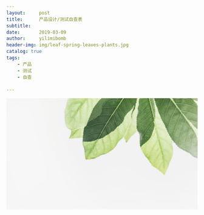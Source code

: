 ```yaml
---
layout:     post
title:      产品设计/测试自查表
subtitle:   
date:       2019-03-09
author:     yilimibomb
header-img: img/leaf-spring-leaves-plants.jpg
catalog: true
tags:
    - 产品
    - 测试
    - 自查
    
---
```

![图片](/img/pexels-photo-1650035.jpeg)

